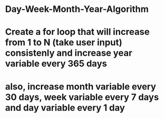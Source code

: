 # Day-Week-Month-Year-Algorithm
# Create a for loop that will increase from 1 to N (take user input) consistenly and increase year variable every 365 days
# also, increase month variable every 30 days, week variable every 7 days and day variable every 1 day
